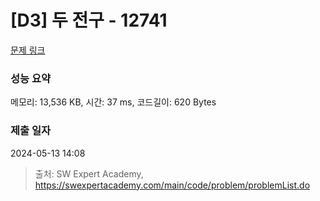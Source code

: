 # [D3] 두 전구 - 12741 

[문제 링크](https://swexpertacademy.com/main/code/problem/problemDetail.do?contestProbId=AXuUo_Tqs9kDFARa) 

### 성능 요약

메모리: 13,536 KB, 시간: 37 ms, 코드길이: 620 Bytes

### 제출 일자

2024-05-13 14:08



> 출처: SW Expert Academy, https://swexpertacademy.com/main/code/problem/problemList.do